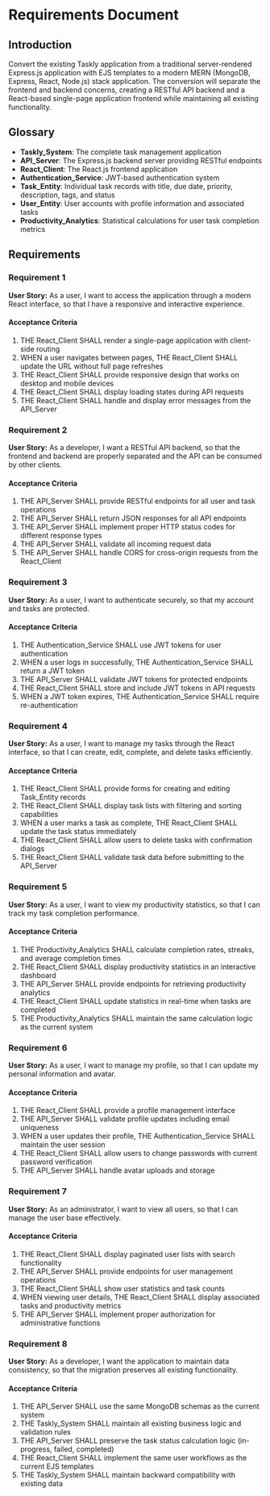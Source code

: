 # Requirements Document

## Introduction

Convert the existing Taskly application from a traditional server-rendered Express.js application with EJS templates to a modern MERN (MongoDB, Express, React, Node.js) stack application. The conversion will separate the frontend and backend concerns, creating a RESTful API backend and a React-based single-page application frontend while maintaining all existing functionality.

## Glossary

- **Taskly_System**: The complete task management application
- **API_Server**: The Express.js backend server providing RESTful endpoints
- **React_Client**: The React.js frontend application
- **Authentication_Service**: JWT-based authentication system
- **Task_Entity**: Individual task records with title, due date, priority, description, tags, and status
- **User_Entity**: User accounts with profile information and associated tasks
- **Productivity_Analytics**: Statistical calculations for user task completion metrics

## Requirements

### Requirement 1

**User Story:** As a user, I want to access the application through a modern React interface, so that I have a responsive and interactive experience.

#### Acceptance Criteria

1. THE React_Client SHALL render a single-page application with client-side routing
2. WHEN a user navigates between pages, THE React_Client SHALL update the URL without full page refreshes
3. THE React_Client SHALL provide responsive design that works on desktop and mobile devices
4. THE React_Client SHALL display loading states during API requests
5. THE React_Client SHALL handle and display error messages from the API_Server

### Requirement 2

**User Story:** As a developer, I want a RESTful API backend, so that the frontend and backend are properly separated and the API can be consumed by other clients.

#### Acceptance Criteria

1. THE API_Server SHALL provide RESTful endpoints for all user and task operations
2. THE API_Server SHALL return JSON responses for all API endpoints
3. THE API_Server SHALL implement proper HTTP status codes for different response types
4. THE API_Server SHALL validate all incoming request data
5. THE API_Server SHALL handle CORS for cross-origin requests from the React_Client

### Requirement 3

**User Story:** As a user, I want to authenticate securely, so that my account and tasks are protected.

#### Acceptance Criteria

1. THE Authentication_Service SHALL use JWT tokens for user authentication
2. WHEN a user logs in successfully, THE Authentication_Service SHALL return a JWT token
3. THE API_Server SHALL validate JWT tokens for protected endpoints
4. THE React_Client SHALL store and include JWT tokens in API requests
5. WHEN a JWT token expires, THE Authentication_Service SHALL require re-authentication

### Requirement 4

**User Story:** As a user, I want to manage my tasks through the React interface, so that I can create, edit, complete, and delete tasks efficiently.

#### Acceptance Criteria

1. THE React_Client SHALL provide forms for creating and editing Task_Entity records
2. THE React_Client SHALL display task lists with filtering and sorting capabilities
3. WHEN a user marks a task as complete, THE React_Client SHALL update the task status immediately
4. THE React_Client SHALL allow users to delete tasks with confirmation dialogs
5. THE React_Client SHALL validate task data before submitting to the API_Server

### Requirement 5

**User Story:** As a user, I want to view my productivity statistics, so that I can track my task completion performance.

#### Acceptance Criteria

1. THE Productivity_Analytics SHALL calculate completion rates, streaks, and average completion times
2. THE React_Client SHALL display productivity statistics in an interactive dashboard
3. THE API_Server SHALL provide endpoints for retrieving productivity analytics
4. THE React_Client SHALL update statistics in real-time when tasks are completed
5. THE Productivity_Analytics SHALL maintain the same calculation logic as the current system

### Requirement 6

**User Story:** As a user, I want to manage my profile, so that I can update my personal information and avatar.

#### Acceptance Criteria

1. THE React_Client SHALL provide a profile management interface
2. THE API_Server SHALL validate profile updates including email uniqueness
3. WHEN a user updates their profile, THE Authentication_Service SHALL maintain the user session
4. THE React_Client SHALL allow users to change passwords with current password verification
5. THE API_Server SHALL handle avatar uploads and storage

### Requirement 7

**User Story:** As an administrator, I want to view all users, so that I can manage the user base effectively.

#### Acceptance Criteria

1. THE React_Client SHALL display paginated user lists with search functionality
2. THE API_Server SHALL provide endpoints for user management operations
3. THE React_Client SHALL show user statistics and task counts
4. WHEN viewing user details, THE React_Client SHALL display associated tasks and productivity metrics
5. THE API_Server SHALL implement proper authorization for administrative functions

### Requirement 8

**User Story:** As a developer, I want the application to maintain data consistency, so that the migration preserves all existing functionality.

#### Acceptance Criteria

1. THE API_Server SHALL use the same MongoDB schemas as the current system
2. THE Taskly_System SHALL maintain all existing business logic and validation rules
3. THE API_Server SHALL preserve the task status calculation logic (in-progress, failed, completed)
4. THE React_Client SHALL implement the same user workflows as the current EJS templates
5. THE Taskly_System SHALL maintain backward compatibility with existing data